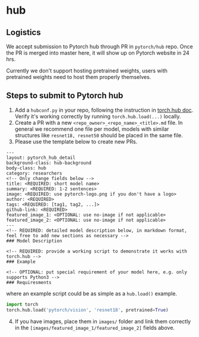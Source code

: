 # hub

## Logistics

We accept submission to Pytorch hub through PR in `pytorch/hub` repo. Once the PR is merged into master here, it will show up on Pytorch website in 24 hrs.

Currently we don't support hosting pretrained weights, users with pretrained weights need to host them properly themselves.

## Steps to submit to Pytorch hub

1. Add a `hubconf.py` in your repo, following the instruction in [torch.hub doc](https://pytorch.org/docs/master/hub.html#publishing-models). Verify it's working correctly by running `torch.hub.load(...)` locally.
2. Create a PR with a new `<repo_owner>_<repo_name>_<title>.md` file. In general we recommend one file per model, models with similar structures like `resnet18, resnet50` should be placed in the same file.
3. Please use the template below to create new PRs.
```
---
layout: pytorch_hub_detail
background-class: hub-background
body-class: hub
category: researchers
<!-- Only change fields below -->
title: <REQUIRED: short model name>
summary: <REQUIRED: 1-2 sentences>
image: <REQUIRED: use pytorch-logo.png if you don't have a logo>
author: <REQUIRED>
tags: <REQUIRED: [tag1, tag2, ...]>
github-link: <REQUIRED>
featured_image_1: <OPTIONAL: use no-image if not applicable>
featured_image_2: <OPTIONAL: use no-image if not applicable>
---
<!-- REQUIRED: detailed model description below, in markdown format, feel free to add new sections as necessary -->
### Model Description

<!-- REQUIRED: provide a working script to demonstrate it works with torch.hub -->
### Example

<!-- OPTIONAL: put special requirement of your model here, e.g. only supports Python3 -->
### Requiresments

```
where an example script could be as simple as a `hub.load()` example.
```python
import torch
torch.hub.load('pytorch/vision', 'resnet18', pretrained=True)
```

4. If you have images, place them in `images/` folder and link them correctly in the `[images/featured_image_1/featured_image_2]` fields above.

